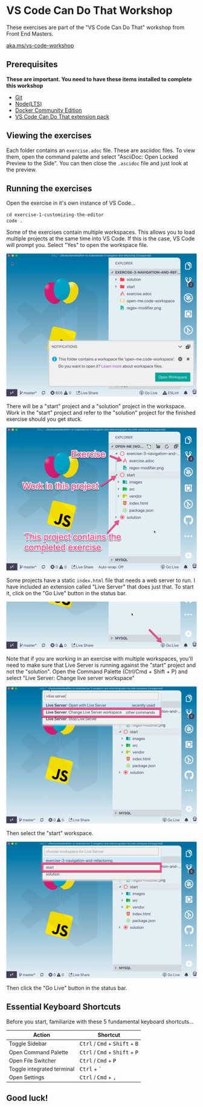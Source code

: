 # VS Code Can Do That Workshop

These exercises are part of the "VS Code Can Do That" workshop from Front End Masters.

[aka.ms/vs-code-workshop](aka.ms/vs-code-workshop)

## Prerequisites

**These are important. You need to have these items installed to complete this workshop**

- [Git](https://git-scm.com/downloads)
- [Node(LTS)](https://nodejs.org/en/)
- [Docker Community Edition](https://docs.docker.com/install/)
- [VS Code Can Do That extension pack](https://marketplace.visualstudio.com/items?itemName=burkeholland.vs-code-can-do-that)

## Viewing the exercises

Each folder contains an `exercise.adoc` file. These are asciidoc files. To view them, open the command palette and select "AsciiDoc: Open Locked Preview to the Side". You can then close the `.ascidoc` file and just look at the preview.

## Running the exercises

Open the exercise in it's own instance of VS Code...

```
cd exercise-1-customizing-the-editor
code .
```

Some of the exercises contain multiple workspaces. This allows you to load multiple projects at the same time into VS Code. If this is the case, VS Code will prompt you. Select "Yes" to open the workspace file.

![](images/open-workspace.png)

There will be a "start" project and a "solution" project in the workspace. Work in the "start" project and refer to the "solution" project for the finished exercise should you get stuck.

![](images/exercise-start-solution.png)

Some projects have a static `index.html` file that needs a web server to run. I have included an extension called "Live Server" that does just that. To start it, click on the "Go Live" button in the status bar.

![](images/go-live.png)

Note that if you are working in an exercise with multiple workspaces, you'll need to make sure that Live Server is running against the "start" project and not the "solution". Open the Command Palette (Ctrl/Cmd + Shift + P) and select "Live Server: Change live server workspace"

![](images/change-workspace.png)

Then select the "start" workspace.

![](images/select-start-workspace.png)

Then click the "Go Live" button in the status bar.

## Essential Keyboard Shortcuts

Before you start, familiarize with these 5 fundamental keyboard shortcuts...

| Action                     | Shortcut                                                           |
| -------------------------- | ------------------------------------------------------------------ |
| Toggle Sidebar             | <kbd>Ctrl</kbd> / <kbd>Cmd</kbd> + <kbd>Shift</kbd> + <kbd>B</kbd> |
| Open Command Palette       | <kbd>Ctrl</kbd> / <kbd>Cmd</kbd> + <kbd>Shift</kbd> + <kbd>P</kbd> |
| Open File Switcher         | <kbd>Ctrl</kbd> / <kbd>Cmd</kbd> + <kbd>P</kbd>                    |
| Toggle integrated terminal | <kbd>Ctrl</kbd> + <kbd>`</kbd>                                     |
| Open Settings              | <kbd>Ctrl</kbd> / <kbd>Cmd</kbd> + <kbd>,</kbd>                    |

## Good luck!
